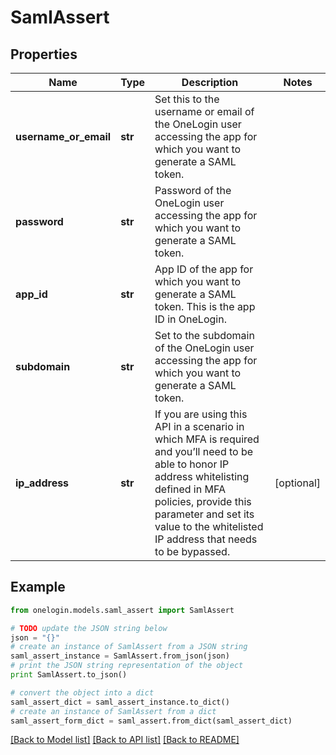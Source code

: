 # SamlAssert


## Properties
Name | Type | Description | Notes
------------ | ------------- | ------------- | -------------
**username_or_email** | **str** | Set this to the username or email of the OneLogin user accessing the app for which you want to generate a SAML token. | 
**password** | **str** | Password of the OneLogin user accessing the app for which you want to generate a SAML token. | 
**app_id** | **str** | App ID of the app for which you want to generate a SAML token. This is the app ID in OneLogin. | 
**subdomain** | **str** | Set to the subdomain of the OneLogin user accessing the app for which you want to generate a SAML token. | 
**ip_address** | **str** | If you are using this API in a scenario in which MFA is required and you’ll need to be able to honor IP address whitelisting defined in MFA policies, provide this parameter and set its value to the whitelisted IP address that needs to be bypassed. | [optional] 

## Example

```python
from onelogin.models.saml_assert import SamlAssert

# TODO update the JSON string below
json = "{}"
# create an instance of SamlAssert from a JSON string
saml_assert_instance = SamlAssert.from_json(json)
# print the JSON string representation of the object
print SamlAssert.to_json()

# convert the object into a dict
saml_assert_dict = saml_assert_instance.to_dict()
# create an instance of SamlAssert from a dict
saml_assert_form_dict = saml_assert.from_dict(saml_assert_dict)
```
[[Back to Model list]](../README.md#documentation-for-models) [[Back to API list]](../README.md#documentation-for-api-endpoints) [[Back to README]](../README.md)


